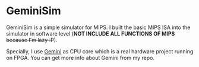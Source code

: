 # GeminiSim

GeminiSim is a simple simulator for MIPS. I built the basic MIPS ISA into the simulator in software level (**NOT INCLUDE ALL FUNCTIONS OF MIPS** ~~because I'm lazy :P~~). 

Specially, I use [Gemini](https://github.com/Ellen7ions/Gemini) as CPU core which is a real hardware project running on FPGA. You can get more info about Gemini from my repo.

